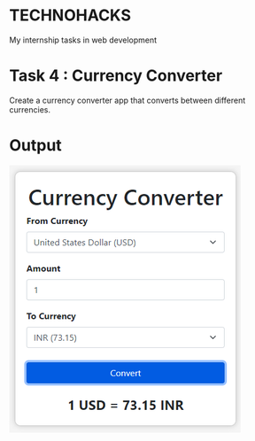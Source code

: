 # TECHNOHACKS
My internship tasks in web development

# Task 4 : Currency Converter
Create a currency converter app that converts between different currencies.
# Output
![output](task4.png)

